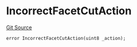 # IncorrectFacetCutAction
[Git Source](https://github.com/thrackle-io/tron/blob/02db7a0f302d98149458dfe5cd5a62ffb6f478a7/src/client/token/handler/diamond/HandlerDiamondLib.sol)


```solidity
error IncorrectFacetCutAction(uint8 _action);
```


